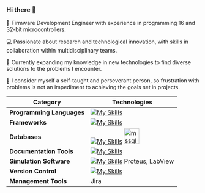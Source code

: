 ### Hi there 👋

🤖 Firmware Development Engineer with experience in programming 16 and 32-bit microcontrollers.

💻 Passionate about research and technological innovation, with skills in collaboration within multidisciplinary teams.

🔬 Currently expanding my knowledge in new technologies to find diverse solutions to the problems I encounter.

💪 I consider myself a self-taught and perseverant person, so frustration with problems is not an impediment to achieving the goals set in projects.


| **Category** | **Technologies** |
|----------------------------|---------------------------------------------------------------------------------|
| **Programming Languages** | [![My Skills](https://skillicons.dev/icons?i=c,py,cpp,cs,java,r,js,ts&perline=16)](https://skillicons.dev) |
| **Frameworks** | [![My Skills](https://skillicons.dev/icons?i=qt,dotnet,vue,express&perline=6)](https://skillicons.dev) |
| **Databases** | [![My Skills](https://skillicons.dev/icons?i=mongo,mysql&perline=2)](https://skillicons.dev) <a href="https://www.microsoft.com/en-us/sql-server" target="_blank" rel="noreferrer"> <img src="https://www.svgrepo.com/show/303229/microsoft-sql-server-logo.svg" alt="mssql" width="40" height="40"/> </a>|
| **Documentation Tools** | [![My Skills](https://skillicons.dev/icons?i=latex&perline=2)](https://skillicons.dev) |
| **Simulation Software** | [![My Skills](https://skillicons.dev/icons?i=matlab&perline=2)](https://skillicons.dev) Proteus, LabView|
| **Version Control** | [![My Skills](https://skillicons.dev/icons?i=git,github,gitlab&perline=6)](https://skillicons.dev) |
| **Management Tools** | Jira |
